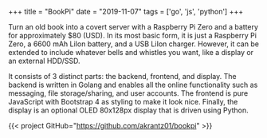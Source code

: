+++
title = "BookPi"
date = "2019-11-07"
tags = ['go', 'js', 'python']
+++

Turn an old book into a covert server with a Raspberry Pi Zero and a battery for approximately $80 (USD).
In its most basic form, it is just a Raspberry Pi Zero, a 6600 mAh LiIon battery, and a USB LiIon charger.
However, it can be extended to include whatever bells and whistles you want, like a display or an external HDD/SSD.

It consists of 3 distinct parts: the backend, frontend, and display.
The backend is written in Golang and enables all the online functionality such as messaging, file storage/sharing, and user accounts.
The frontend is pure JavaScript with Bootstrap 4 as styling to make it look nice.
Finally, the display is an optional OLED 80x128px display that is driven using Python.

{{< project GitHub="https://github.com/akrantz01/bookpi" >}}
